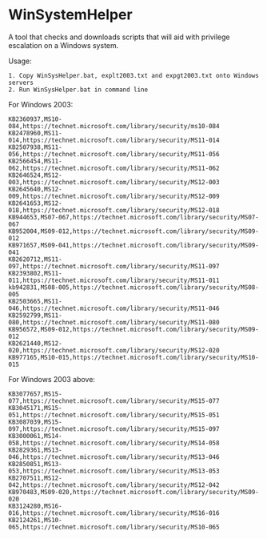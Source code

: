 # WinSystemHelper
A tool that checks and downloads scripts that will aid with privilege escalation on a Windows system. 

Usage:

    1. Copy WinSysHelper.bat, explt2003.txt and expgt2003.txt onto Windows servers
    2. Run WinSysHelper.bat in command line

For Windows 2003:

    KB2360937,MS10-084,https://technet.microsoft.com/library/security/ms10-084
    KB2478960,MS11-014,https://technet.microsoft.com/library/security/MS11-014
    KB2507938,MS11-056,https://technet.microsoft.com/library/security/MS11-056
    KB2566454,MS11-062,https://technet.microsoft.com/library/security/MS11-062
    KB2646524,MS12-003,https://technet.microsoft.com/library/security/MS12-003
    KB2645640,MS12-009,https://technet.microsoft.com/library/security/MS12-009
    KB2641653,MS12-018,https://technet.microsoft.com/library/security/MS12-018
    KB944653,MS07-067,https://technet.microsoft.com/library/security/MS07-067
    KB952004,MS09-012,https://technet.microsoft.com/library/security/MS09-012
    KB971657,MS09-041,https://technet.microsoft.com/library/security/MS09-041
    KB2620712,MS11-097,https://technet.microsoft.com/library/security/MS11-097
    KB2393802,MS11-011,https://technet.microsoft.com/library/security/MS11-011
    kb942831,MS08-005,https://technet.microsoft.com/library/security/MS08-005
    KB2503665,MS11-046,https://technet.microsoft.com/library/security/MS11-046
    KB2592799,MS11-080,https://technet.microsoft.com/library/security/MS11-080
    KB956572,MS09-012,https://technet.microsoft.com/library/security/MS09-012
    KB2621440,MS12-020,https://technet.microsoft.com/library/security/MS12-020
    KB977165,MS10-015,https://technet.microsoft.com/library/security/MS10-015

For Windows 2003 above:

    KB3077657,MS15-077,https://technet.microsoft.com/library/security/MS15-077
    KB3045171,MS15-051,https://technet.microsoft.com/library/security/MS15-051
    KB3087039,MS15-097,https://technet.microsoft.com/library/security/MS15-097
    KB3000061,MS14-058,https://technet.microsoft.com/library/security/MS14-058
    KB2829361,MS13-046,https://technet.microsoft.com/library/security/MS13-046
    KB2850851,MS13-053,https://technet.microsoft.com/library/security/MS13-053
    KB2707511,MS12-042,https://technet.microsoft.com/library/security/MS12-042
    KB970483,MS09-020,https://technet.microsoft.com/library/security/MS09-020
    KB3124280,MS16-016,https://technet.microsoft.com/library/security/MS16-016
    KB2124261,MS10-065,https://technet.microsoft.com/library/security/MS10-065
